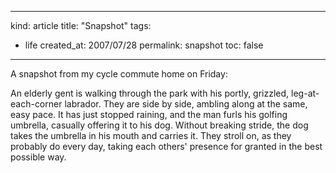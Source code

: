 -----
kind: article
title: "Snapshot"
tags:
- life
created_at: 2007/07/28
permalink: snapshot
toc: false
-----

<p>A snapshot from my cycle commute home on Friday:</p>

<p>An elderly gent is walking through the park with his portly, grizzled, leg-at-each-corner labrador. They are side by side, ambling along at the same, easy pace. It has just stopped raining, and the man furls his golfing umbrella, casually offering it to his dog. Without breaking stride, the dog takes the umbrella in his mouth and carries it. They stroll on, as they probably do every day, taking each others' presence for granted in the best possible way.</p>


